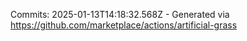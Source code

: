 Commits: 2025-01-13T14:18:32.568Z - Generated via https://github.com/marketplace/actions/artificial-grass
<br>
